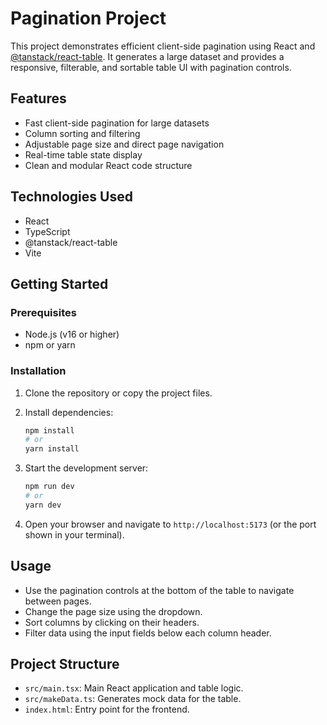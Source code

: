 # Pagination Project

This project demonstrates efficient client-side pagination using React and [@tanstack/react-table](https://tanstack.com/table/v8). It generates a large dataset and provides a responsive, filterable, and sortable table UI with pagination controls.

## Features

- Fast client-side pagination for large datasets
- Column sorting and filtering
- Adjustable page size and direct page navigation
- Real-time table state display
- Clean and modular React code structure

## Technologies Used

- React
- TypeScript
- @tanstack/react-table
- Vite

## Getting Started

### Prerequisites

- Node.js (v16 or higher)
- npm or yarn

### Installation

1. Clone the repository or copy the project files.
2. Install dependencies:

   ```bash
   npm install
   # or
   yarn install
   ```

3. Start the development server:

   ```bash
   npm run dev
   # or
   yarn dev
   ```

4. Open your browser and navigate to `http://localhost:5173` (or the port shown in your terminal).

## Usage

- Use the pagination controls at the bottom of the table to navigate between pages.
- Change the page size using the dropdown.
- Sort columns by clicking on their headers.
- Filter data using the input fields below each column header.

## Project Structure

- `src/main.tsx`: Main React application and table logic.
- `src/makeData.ts`: Generates mock data for the table.
- `index.html`: Entry point for the frontend.
